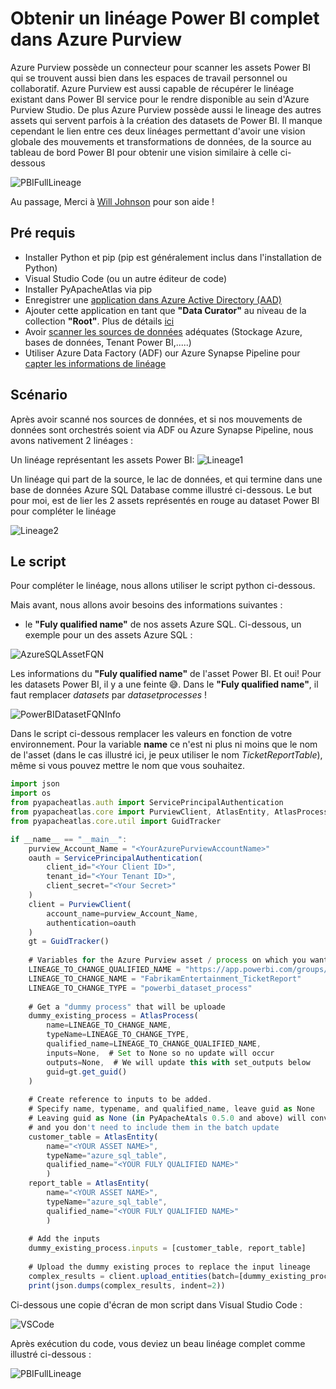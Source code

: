 # Obtenir un linéage Power BI complet dans Azure Purview

Azure Purview possède un connecteur pour scanner les assets Power BI qui se trouvent aussi bien dans les espaces de travail personnel ou collaboratif. Azure Purview est aussi capable de récupérer le linéage existant dans Power BI service pour le rendre disponible au sein d'Azure Purview Studio. De plus Azure Purview possède aussi le lineage des autres assets qui servent parfois à la création des datasets de Power BI. Il manque cependant le lien entre ces deux linéages permettant d'avoir une vision globale des mouvements et transformations de données, de la source au tableau de bord Power BI pour obtenir une vision similaire à celle ci-dessous

![PBIFullLineage](Pictures/004.png)

Au passage, Merci à [Will Johnson](https://github.com/wjohnson) pour son aide !


## Pré requis


- Installer Python et pip (pip est généralement inclus dans l'installation de Python)
- Visual Studio Code (ou un autre éditeur de code)
- Installer PyApacheAtlas via pip
- Enregistrer une [application dans Azure Active Directory (AAD)](https://docs.microsoft.com/en-us/azure/active-directory/develop/quickstart-register-app)
- Ajouter cette application en tant que **"Data Curator"** au niveau de la collection **"Root"**. Plus de détails [ici](https://docs.microsoft.com/en-us/azure/purview/catalog-permissions)
- Avoir [scanner les sources de données](https://docs.microsoft.com/fr-fr/azure/purview/purview-connector-overview) adéquates (Stockage Azure, bases de données, Tenant Power BI,.....)
- Utiliser Azure Data Factory (ADF) our Azure Synapse Pipeline pour [capter les informations de linéage](https://docs.microsoft.com/en-us/azure/purview/catalog-lineage-user-guide)

## Scénario

Après avoir scanné nos sources de données, et si nos mouvements de données sont orchestrés soient via ADF ou Azure Synapse Pipeline, nous avons nativement 2 linéages :

Un linéage représentant les assets Power BI:
![Lineage1](Pictures/001.png)

Un linéage qui part de la source, le lac de données, et qui termine dans une base de données Azure SQL Database comme illustré ci-dessous.
Le but pour moi, est de lier les 2 assets représentés en rouge au dataset Power BI pour compléter le linéage

![Lineage2](Pictures/005.png)

## Le script

Pour compléter le linéage, nous allons utiliser le script python ci-dessous.

Mais avant, nous allons avoir besoins des informations suivantes :

- le **"Fuly qualified name"** de nos assets Azure SQL. Ci-dessous, un exemple pour un des assets Azure SQL :

![AzureSQLAssetFQN](Pictures/003.png)

Les informations du **"Fuly qualified name"** de l'asset Power BI. Et oui! Pour les datasets Power BI, il y a une feinte 😅. Dans le **"Fuly qualified name"**, il faut remplacer *datasets* par *datasetprocesses* !





![PowerBIDatasetFQNInfo](Pictures/002.png)


Dans le script ci-dessous remplacer les valeurs en fonction de votre environnement. Pour la variable **name** ce n'est ni plus ni moins que le nom de l'asset (dans le cas illustré ici, je peux utiliser le nom *TicketReportTable*), même si vous pouvez mettre le nom que vous souhaitez.


```Javascript
import json
import os
from pyapacheatlas.auth import ServicePrincipalAuthentication
from pyapacheatlas.core import PurviewClient, AtlasEntity, AtlasProcess
from pyapacheatlas.core.util import GuidTracker

if __name__ == "__main__":
    purview_Account_Name = "<YourAzurePurviewAccountName>"
    oauth = ServicePrincipalAuthentication(
        client_id="<Your Client ID>",
        tenant_id="<Your Tenant ID>",    
        client_secret="<Your Secret>"
    )
    client = PurviewClient(
        account_name=purview_Account_Name,
        authentication=oauth
    )
    gt = GuidTracker()
    
    # Variables for the Azure Purview asset / process on which you want to add a link    
    LINEAGE_TO_CHANGE_QUALIFIED_NAME = "https://app.powerbi.com/groups/<YOUR GROUP ID>/datasetprocesses/<YOUR DATASET ID>"    
    LINEAGE_TO_CHANGE_NAME = "FabrikamEntertainment_TicketReport"    
    LINEAGE_TO_CHANGE_TYPE = "powerbi_dataset_process"    
    
    # Get a "dummy process" that will be uploade    
    dummy_existing_process = AtlasProcess(
        name=LINEAGE_TO_CHANGE_NAME,
        typeName=LINEAGE_TO_CHANGE_TYPE,
        qualified_name=LINEAGE_TO_CHANGE_QUALIFIED_NAME,
        inputs=None,  # Set to None so no update will occur        
        outputs=None,  # We will update this with set_outputs below        
        guid=gt.get_guid()
    )
    
    # Create reference to inputs to be added. 
    # Specify name, typename, and qualified_name, leave guid as None    
    # Leaving guid as None (in PyApacheAtals 0.5.0 and above) will convert into an Atlas Header    
    # and you don't need to include them in the batch update        
    customer_table = AtlasEntity(
        name="<YOUR ASSET NAME>",
        typeName="azure_sql_table",
        qualified_name="<YOUR FULY QUALIFIED NAME>"    
        )
    report_table = AtlasEntity(
        name="<YOUR ASSET NAME>",
        typeName="azure_sql_table",
        qualified_name="<YOUR FULY QUALIFIED NAME>"    
        )
    
    # Add the inputs    
    dummy_existing_process.inputs = [customer_table, report_table]
    
    # Upload the dummy existing proces to replace the input lineage    
    complex_results = client.upload_entities(batch=[dummy_existing_process])
    print(json.dumps(complex_results, indent=2))
```

Ci-dessous une copie d'écran de mon script dans Visual Studio Code :

![VSCode](Pictures/006.png)

Après exécution du code, vous deviez un beau linéage complet comme illustré ci-dessous :

![PBIFullLineage](Pictures/004.png)
